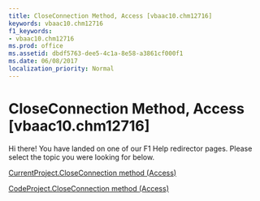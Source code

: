 ```yaml
---
title: CloseConnection Method, Access [vbaac10.chm12716]
keywords: vbaac10.chm12716
f1_keywords:
- vbaac10.chm12716
ms.prod: office
ms.assetid: dbdf5763-dee5-4c1a-8e58-a3861cf000f1
ms.date: 06/08/2017
localization_priority: Normal
---
```



# CloseConnection Method, Access [vbaac10.chm12716]

Hi there! You have landed on one of our F1 Help redirector pages. Please select the topic you were looking for below.

[CurrentProject.CloseConnection method (Access)](http://msdn.microsoft.com/library/f2feac44-e509-48d7-e815-e0cf2935d7b9%28Office.15%29.aspx)

[CodeProject.CloseConnection method (Access)](http://msdn.microsoft.com/library/850a09c8-45a8-26e4-79f5-e688599a990a%28Office.15%29.aspx)


